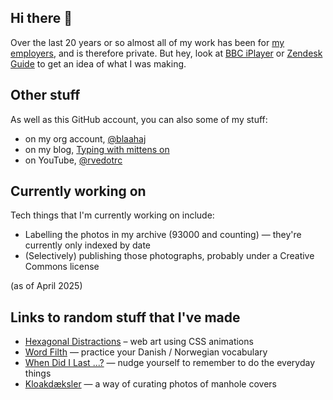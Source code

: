 ## Hi there 👋

Over the last 20 years or so almost all of my work has been for [my employers](https://rachelevans.org/cv), and is therefore private. But hey, look at [BBC iPlayer](https://www.bbc.co.uk/iplayer/) or [Zendesk Guide](https://zendesk.com/guide) to get an idea of what I was making.

## Other stuff

As well as this GitHub account, you can also some of my stuff:

- on my org account, [@blaahaj](https://github.com/blaahaj/)
- on my blog, [Typing with mittens on](https://rachelevans.org/blog/)
- on YouTube, [@rvedotrc](https://www.youtube.com/@rvedotrc)

## Currently working on

Tech things that I'm currently working on include:

- Labelling the photos in my archive (93000 and counting) — they're currently only indexed by date
- (Selectively) publishing those photographs, probably under a Creative Commons license

(as of April 2025)

## Links to random stuff that I've made

- [Hexagonal Distractions](https://blaahaj.github.io/hexagons/) – web art using CSS animations
- [Word Filth](https://word-filth.firebaseapp.com/) — practice your Danish / Norwegian vocabulary
- [When Did I Last ...?](https://when-did-i-last-306107.firebaseapp.com/) — nudge yourself to remember to do the everyday things
- [Kloakdæksler](https://kloakdaeksler.firebaseapp.com/) — a way of curating photos of manhole covers
